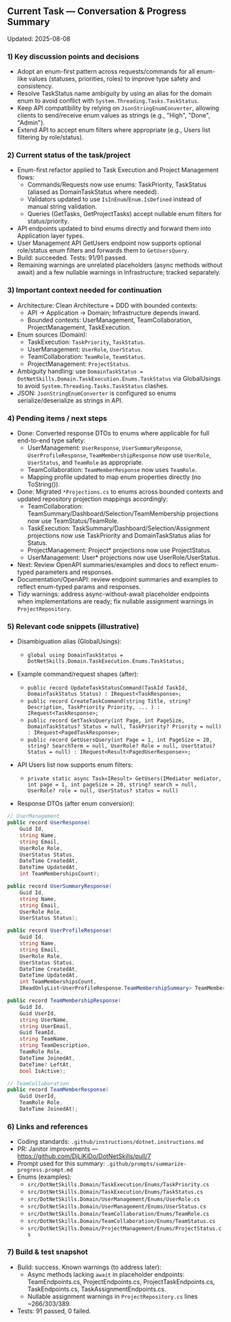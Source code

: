 ## Current Task — Conversation & Progress Summary

Updated: 2025-08-08

### 1) Key discussion points and decisions
- Adopt an enum-first pattern across requests/commands for all enum-like values (statuses, priorities, roles) to improve type safety and consistency.
- Resolve TaskStatus name ambiguity by using an alias for the domain enum to avoid conflict with `System.Threading.Tasks.TaskStatus`.
- Keep API compatibility by relying on `JsonStringEnumConverter`, allowing clients to send/receive enum values as strings (e.g., "High", "Done", "Admin").
- Extend API to accept enum filters where appropriate (e.g., Users list filtering by role/status).

### 2) Current status of the task/project
- Enum-first refactor applied to Task Execution and Project Management flows:
	- Commands/Requests now use enums: TaskPriority, TaskStatus (aliased as DomainTaskStatus where needed).
	- Validators updated to use `IsInEnum`/`Enum.IsDefined` instead of manual string validation.
	- Queries (GetTasks, GetProjectTasks) accept nullable enum filters for status/priority.
- API endpoints updated to bind enums directly and forward them into Application layer types.
- User Management API GetUsers endpoint now supports optional role/status enum filters and forwards them to `GetUsersQuery`.
- Build: succeeded. Tests: 91/91 passed.
- Remaining warnings are unrelated placeholders (async methods without await) and a few nullable warnings in Infrastructure; tracked separately.

### 3) Important context needed for continuation
- Architecture: Clean Architecture + DDD with bounded contexts:
	- API → Application → Domain; Infrastructure depends inward.
	- Bounded contexts: UserManagement, TeamCollaboration, ProjectManagement, TaskExecution.
- Enum sources (Domain):
	- TaskExecution: `TaskPriority`, `TaskStatus`.
	- UserManagement: `UserRole`, `UserStatus`.
	- TeamCollaboration: `TeamRole`, `TeamStatus`.
	- ProjectManagement: `ProjectStatus`.
- Ambiguity handling: use `DomainTaskStatus = DotNetSkills.Domain.TaskExecution.Enums.TaskStatus` via GlobalUsings to avoid `System.Threading.Tasks.TaskStatus` clashes.
- JSON: `JsonStringEnumConverter` is configured so enums serialize/deserialize as strings in API.

### 4) Pending items / next steps
- Done: Converted response DTOs to enums where applicable for full end-to-end type safety:
	- UserManagement: `UserResponse`, `UserSummaryResponse`, `UserProfileResponse`, `TeamMembershipResponse` now use `UserRole`, `UserStatus`, and `TeamRole` as appropriate.
	- TeamCollaboration: `TeamMemberResponse` now uses `TeamRole`.
	- Mapping profile updated to map enum properties directly (no ToString()).
- Done: Migrated `*Projections.cs` to enums across bounded contexts and updated repository projection mappings accordingly:
	- TeamCollaboration: TeamSummary/Dashboard/Selection/TeamMembership projections now use TeamStatus/TeamRole.
	- TaskExecution: TaskSummary/Dashboard/Selection/Assignment projections now use TaskPriority and DomainTaskStatus alias for Status.
	- ProjectManagement: Project* projections now use ProjectStatus.
	- UserManagement: User* projections now use UserRole/UserStatus.
- Next: Review OpenAPI summaries/examples and docs to reflect enum-typed parameters and responses.
- Documentation/OpenAPI: review endpoint summaries and examples to reflect enum-typed params and responses.
- Tidy warnings: address async-without-await placeholder endpoints when implementations are ready; fix nullable assignment warnings in `ProjectRepository`.

### 5) Relevant code snippets (illustrative)
- Disambiguation alias (GlobalUsings):
	- `global using DomainTaskStatus = DotNetSkills.Domain.TaskExecution.Enums.TaskStatus;`
- Example command/request shapes (after):
	- `public record UpdateTaskStatusCommand(TaskId TaskId, DomainTaskStatus Status) : IRequest<TaskResponse>;`
	- `public record CreateTaskCommand(string Title, string? Description, TaskPriority Priority, ... ) : IRequest<TaskResponse>;`
	- `public record GetTasksQuery(int Page, int PageSize, DomainTaskStatus? Status = null, TaskPriority? Priority = null) : IRequest<PagedTaskResponse>;`
	- `public record GetUsersQuery(int Page = 1, int PageSize = 20, string? SearchTerm = null, UserRole? Role = null, UserStatus? Status = null) : IRequest<Result<PagedUserResponse>>;`
- API Users list now supports enum filters:
	- `private static async Task<IResult> GetUsers(IMediator mediator, int page = 1, int pageSize = 20, string? search = null, UserRole? role = null, UserStatus? status = null)`

- Response DTOs (after enum conversion):

```csharp
// UserManagement
public record UserResponse(
	Guid Id,
	string Name,
	string Email,
	UserRole Role,
	UserStatus Status,
	DateTime CreatedAt,
	DateTime UpdatedAt,
	int TeamMembershipsCount);

public record UserSummaryResponse(
	Guid Id,
	string Name,
	string Email,
	UserRole Role,
	UserStatus Status);

public record UserProfileResponse(
	Guid Id,
	string Name,
	string Email,
	UserRole Role,
	UserStatus Status,
	DateTime CreatedAt,
	DateTime UpdatedAt,
	int TeamMembershipsCount,
	IReadOnlyList<UserProfileResponse.TeamMembershipSummary> TeamMemberships);

public record TeamMembershipResponse(
	Guid Id,
	Guid UserId,
	string UserName,
	string UserEmail,
	Guid TeamId,
	string TeamName,
	string TeamDescription,
	TeamRole Role,
	DateTime JoinedAt,
	DateTime? LeftAt,
	bool IsActive);

// TeamCollaboration
public record TeamMemberResponse(
	Guid UserId,
	TeamRole Role,
	DateTime JoinedAt);
```

### 6) Links and references
- Coding standards: `.github/instructions/dotnet.instructions.md`
- PR: Janitor improvements — https://github.com/DjLiKiDo/DotNetSkills/pull/7
- Prompt used for this summary: `.github/prompts/summarize-progress.prompt.md`
- Enums (examples):
	- `src/DotNetSkills.Domain/TaskExecution/Enums/TaskPriority.cs`
	- `src/DotNetSkills.Domain/TaskExecution/Enums/TaskStatus.cs`
	- `src/DotNetSkills.Domain/UserManagement/Enums/UserRole.cs`
	- `src/DotNetSkills.Domain/UserManagement/Enums/UserStatus.cs`
	- `src/DotNetSkills.Domain/TeamCollaboration/Enums/TeamRole.cs`
	- `src/DotNetSkills.Domain/TeamCollaboration/Enums/TeamStatus.cs`
	- `src/DotNetSkills.Domain/ProjectManagement/Enums/ProjectStatus.cs`

### 7) Build & test snapshot
- Build: success. Known warnings (to address later):
	- Async methods lacking `await` in placeholder endpoints: TeamEndpoints.cs, ProjectEndpoints.cs, ProjectTaskEndpoints.cs, TaskEndpoints.cs, TaskAssignmentEndpoints.cs.
	- Nullable assignment warnings in `ProjectRepository.cs` lines ~266/303/389.
- Tests: 91 passed, 0 failed.
